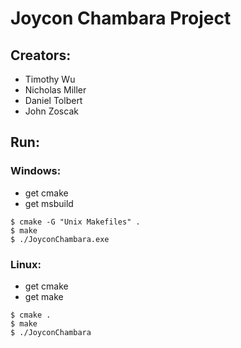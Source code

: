 # Joycon Chambara Project 

## Creators:
 - Timothy Wu
 - Nicholas Miller 
 - Daniel Tolbert
 - John Zoscak

## Run: 
 ### Windows: 

* get cmake
* get msbuild
```
$ cmake -G "Unix Makefiles" .
$ make
$ ./JoyconChambara.exe
```

 ### Linux: 

* get cmake
* get make
```
$ cmake .
$ make
$ ./JoyconChambara
```
